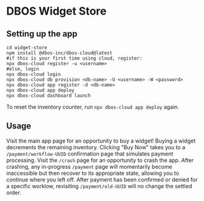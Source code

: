 # DBOS Widget Store

## Setting up the app

```shell
cd widget-store
npm install @dbos-inc/dbos-cloud@latest
#if this is your first time using cloud, register:
npx dbos-cloud register -u <username>
#else, login
npx dbos-cloud login
npx dbos-cloud db provision <db-name> -U <username> -W <password>
npx dbos-cloud app register -d <db-name>
npx dbos-cloud app deploy
npx dbos-cloud dashboard launch
```

To reset the inventory counter, run `npx dbos-cloud app deploy` again.

## Usage

Visit the main app page for an opportunity to buy a widget! Buying a widget decrements the remaining inventory. Clicking "Buy Now" takes you to a `/payment/workflow-UUID` confirmation page that simulates payment processing. Visit the `/crash` page for an opportunity to crash the app. After crashing, any in-progress `/payment` page will momentarily become inaccessible but then recover to its appropriate state, allowing you to continue where you left off. After payment has been confirmed or denied for a specific worklow, revisiting `/payment/old-UUID` will no change the settled order.
